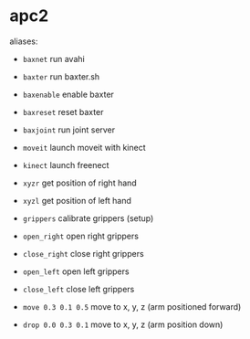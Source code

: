 # apc2

aliases:

* `baxnet` run avahi
* `baxter` run baxter.sh
* `baxenable` enable baxter
* `baxreset` reset baxter
* `baxjoint` run joint server
* `moveit` launch moveit with kinect
* `kinect` launch freenect

* `xyzr` get position of right hand
* `xyzl` get position of left hand

* `grippers` calibrate grippers (setup)
* `open_right` open right grippers
* `close_right` close right grippers
* `open_left` open left grippers
* `close_left` close left grippers

* `move 0.3 0.1 0.5` move to x, y, z (arm positioned forward)
* `drop 0.0 0.3 0.1` move to x, y, z (arm position down)

